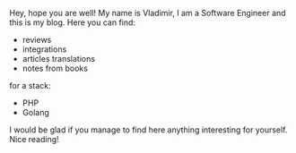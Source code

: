 Hey, hope you are well! My name is Vladimir, I am a Software Engineer and this is my blog. Here you can find:
- reviews
- integrations
- articles translations
- notes from books

for a stack:
- PHP
- Golang

I would be glad if you manage to find here anything interesting for yourself. Nice reading!
